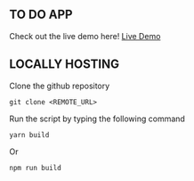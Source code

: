 ## TO DO APP

Check out the live demo here! [Live Demo](https://to-do-app-pi-eosin.vercel.app/)

## LOCALLY HOSTING

Clone the github repository

```
git clone <REMOTE_URL>
```

Run the script by typing the following command

```
yarn build
```

Or

```
npm run build
```

